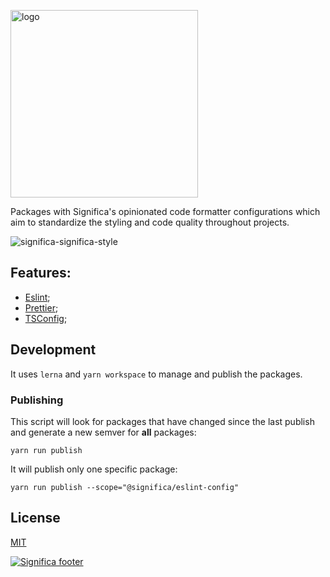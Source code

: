 <a href="https://significa.co"><img src="https://user-images.githubusercontent.com/4838076/70076649-20d29b00-15f7-11ea-9379-e2fa1889a525.png" alt="logo" width="300px"></a>

Packages with Significa's opinionated code formatter configurations which aim to standardize the styling and code quality throughout projects.

![significa-significa-style](https://user-images.githubusercontent.com/17513388/71968998-c59b5600-31fd-11ea-8a6f-398e332b4ea2.png)

## Features:

- [Eslint](https://github.com/Significa/significa-style/tree/master/packages/eslint-config);
- [Prettier](https://github.com/Significa/significa-style/tree/master/packages/prettier-config);
- [TSConfig](https://github.com/Significa/significa-style/tree/master/packages/tsconfig-config);

## Development

It uses `lerna` and `yarn workspace` to manage and publish the packages.

### Publishing

This script will look for packages that have changed since the last publish and generate a new semver for **all** packages:

`yarn run publish`

It will publish only one specific package:

`yarn run publish --scope="@significa/eslint-config"`

## License

[MIT](https://github.com/Significa/significa-style/blob/master/LICENSE)

[![Significa footer](https://user-images.githubusercontent.com/17513388/71971185-fc736b00-3201-11ea-9678-090b6b6a0b3f.png)](https://significa.co)
